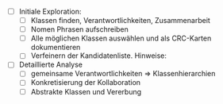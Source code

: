 <!-- lösche diesen Vorschlag, wenn es nicht zutrifft :) -->
- [ ] Initiale Exploration:
    - [ ] Klassen finden, Verantwortlichkeiten, Zusammenarbeit
    - [ ] Nomen Phrasen aufschreiben
    - [ ] Alle möglichen Klassen auswählen und als CRC-Karten dokumentieren
    - [ ] Verfeinern der Kandidatenliste. Hinweise:
- [ ] Detaillierte Analyse
    - [ ] gemeinsame Verantwortlichkeiten ⇒ Klassenhierarchien
    - [ ] Konkretisierung der Kollaboration
    - [ ] Abstrakte Klassen und Vererbung
